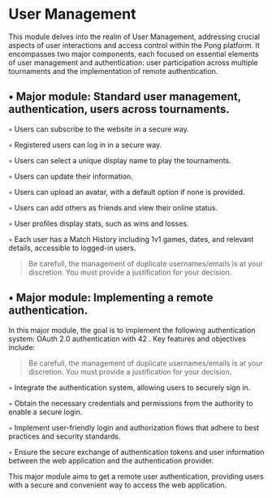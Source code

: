 
# User Management

This module delves into the realm of User Management, addressing crucial aspects
of user interactions and access control within the Pong platform. It encompasses two
major components, each focused on essential elements of user management and authentication: 
user participation across multiple tournaments and the implementation of remote authentication.

## • Major module: Standard user management, authentication, users across tournaments.

◦ Users can subscribe to the website in a secure way.

◦ Registered users can log in in a secure way.

◦ Users can select a unique display name to play the tournaments.

◦ Users can update their information.

◦ Users can upload an avatar, with a default option if none is provided.

◦ Users can add others as friends and view their online status.

◦ User profiles display stats, such as wins and losses.

◦ Each user has a Match History including 1v1 games, dates, and relevant
details, accessible to logged-in users.

> Be carefull, the management of duplicate usernames/emails is at your
> discretion. You must provide a justification for your decision.

## • Major module: Implementing a remote authentication.

In this major module, the goal is to implement the following authentication system:
OAuth 2.0 authentication with 42 . Key features and objectives include:

> Be carefull, the management of duplicate usernames/emails is at your
> discretion. You must provide a justification for your decision.

◦ Integrate the authentication system, allowing users to securely sign in.

◦ Obtain the necessary credentials and permissions from the authority to enable a secure login.

◦ Implement user-friendly login and authorization flows that adhere to best practices and security standards.

◦ Ensure the secure exchange of authentication tokens and user information between the web application and 
the authentication provider.

This major module aims to get a remote user authentication, providing users with
a secure and convenient way to access the web application.

